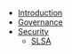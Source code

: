 <!--
SPDX-FileCopyrightText: 2022 Fluid Attacks and Makes contributors

SPDX-License-Identifier: MIT
-->

- [Introduction](./README.md)
- [Governance](./governance/README.md)
- [Security](./security/README.md)
  - [SLSA](./security/slsa.md)
